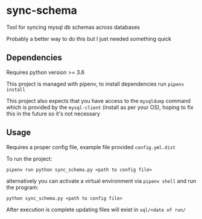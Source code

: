 # sync-schema
Tool for syncing mysql db schemas across databases

Probably a better way to do this but I just needed something quick

## Dependencies

Requires python version >= 3.6

This project is managed with pipenv, to install dependencies run `pipenv install`

This project also expects that you have access to the `mysqldump` command which is provided by the `mysql-client` (install as per your OS), hoping to fix this in the future so it's not necessary

## Usage

Requires a proper config file, example file provided `config.yml.dist`

To run the project: 

`pipenv run python sync_schema.py <path to config file>`

alternatively you can activate a virtual environment via `pipenv shell` and run the program:

`python sync_schema.py <path to config file>`

After execution is complete updating files will exist in `sql/<date of run/`
